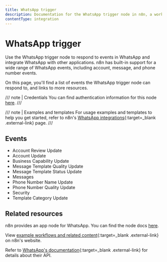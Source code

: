 ```yaml
---
title: WhatsApp trigger
description: Documentation for the WhatsApp trigger node in n8n, a workflow automation platform. Includes details of operations and configuration, and links to examples and credentials information.
contentType: integration
---
```


# WhatsApp trigger



Use the WhatsApp trigger node to respond to events in WhatsApp and integrate WhatsApp with other applications. n8n has built-in support for a wide range of WhatsApp events, including account, message, and phone number events.

On this page, you'll find a list of events the WhatsApp trigger node can respond to, and links to more resources.

///  note  | Credentials
You can find authentication information for this node [here](/integrations/builtin/credentials/whatsapp/).
///

///  note  | Examples and templates
For usage examples and templates to help you get started, refer to n8n's [WhatsApp integrations](https://n8n.io/integrations/whatsapp-trigger/){:target=_blank .external-link} page.
///

## Events

* Account Review Update
* Account Update
* Business Capability Update
* Message Template Quality Update
* Message Template Status Update
* Messages
* Phone Number Name Update
* Phone Number Quality Update
* Security
* Template Category Update

## Related resources


n8n provides an app node for WhatsApp. You can find the node docs [here](/integrations/builtin/app-nodes/n8n-nodes-base.whatsapp/).


View [example workflows and related content](https://n8n.io/integrations/whatsapp-trigger/){:target=_blank .external-link} on n8n's website.


Refer to [WhatsApp's documentation](https://developers.facebook.com/docs/whatsapp/cloud-api){:target=_blank .external-link} for details about their API.




